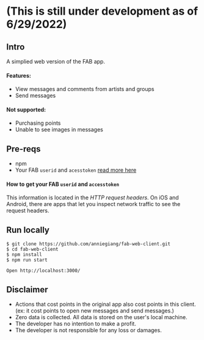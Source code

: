 # (This is still under development as of 6/29/2022)

## Intro

A simplied web version of the FAB app.

#### Features:

- View messages and comments from artists and groups
- Send messages

#### Not supported:

- Purchasing points
- Unable to see images in messages

## Pre-reqs

- npm
- Your FAB `userid` and `acesstoken` [read more here](https://github.com/anniegiang/fab-web-client#how-to-get-your-fab-userid-and-accesstoken)

#### How to get your FAB `userid` and `accesstoken`
This information is located in the _HTTP request headers_. On iOS and Android, there are apps that let you inspect network traffic to see the request headers.

## Run locally

```
$ git clone https://github.com/anniegiang/fab-web-client.git
$ cd fab-web-client
$ npm install
$ npm run start

Open http://localhost:3000/
```



## Disclaimer

- Actions that cost points in the original app also cost points in this client. (ex: it cost points to open new messages and send messages.)
- Zero data is collected. All data is stored on the user's local machine.
- The developer has no intention to make a profit.
- The developer is not responsible for any loss or damages.
